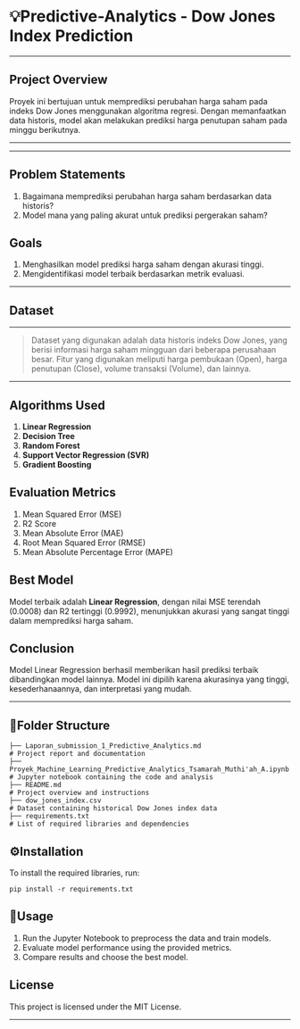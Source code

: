 # 💡Predictive-Analytics - Dow Jones Index Prediction
---
## Project Overview
Proyek ini bertujuan untuk memprediksi perubahan harga saham pada indeks Dow Jones menggunakan algoritma regresi. Dengan memanfaatkan data historis, model akan melakukan prediksi harga penutupan saham pada minggu berikutnya.

---
---
## Problem Statements
1. Bagaimana memprediksi perubahan harga saham berdasarkan data historis?
2. Model mana yang paling akurat untuk prediksi pergerakan saham?

## Goals
1. Menghasilkan model prediksi harga saham dengan akurasi tinggi.
2. Mengidentifikasi model terbaik berdasarkan metrik evaluasi.
---
## Dataset
---
> Dataset yang digunakan adalah data historis indeks Dow Jones, yang berisi informasi harga saham mingguan dari beberapa perusahaan besar. Fitur yang digunakan meliputi harga pembukaan (Open), harga penutupan (Close), volume transaksi (Volume), dan lainnya.
---

## Algorithms Used
1. **Linear Regression**
2. **Decision Tree**
3. **Random Forest**
4. **Support Vector Regression (SVR)**
5. **Gradient Boosting**

## Evaluation Metrics
1. Mean Squared Error (MSE)
2. R2 Score
3. Mean Absolute Error (MAE)
4. Root Mean Squared Error (RMSE)
5. Mean Absolute Percentage Error (MAPE)

## Best Model
Model terbaik adalah **Linear Regression**, dengan nilai MSE terendah (0.0008) dan R2 tertinggi (0.9992), menunjukkan akurasi yang sangat tinggi dalam memprediksi harga saham.

## Conclusion
Model Linear Regression berhasil memberikan hasil prediksi terbaik dibandingkan model lainnya. Model ini dipilih karena akurasinya yang tinggi, kesederhanaannya, dan interpretasi yang mudah.

---
## 📂Folder Structure
```
├── Laporan_submission_1_Predictive_Analytics.md                             # Project report and documentation
├── Proyek_Machine_Learning_Predictive_Analytics_Tsamarah_Muthi'ah_A.ipynb   # Jupyter notebook containing the code and analysis
├── README.md                                                                # Project overview and instructions
├── dow_jones_index.csv                                                      # Dataset containing historical Dow Jones index data
├── requirements.txt                                                         # List of required libraries and dependencies
```

## ⚙️Installation
To install the required libraries, run:
```
pip install -r requirements.txt
```

## 📌Usage
1. Run the Jupyter Notebook to preprocess the data and train models.
2. Evaluate model performance using the provided metrics.
3. Compare results and choose the best model.

## License
This project is licensed under the MIT License.

---
